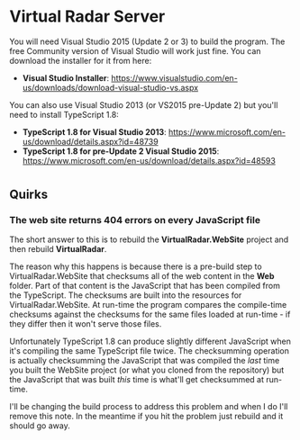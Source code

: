 # Virtual Radar Server

You will need Visual Studio 2015 (Update 2 or 3) to build the program. The free
Community version of Visual Studio will work just fine. You can download the installer
for it from here:

* **Visual Studio Installer**: https://www.visualstudio.com/en-us/downloads/download-visual-studio-vs.aspx

You can also use Visual Studio 2013 (or VS2015 pre-Update 2) but you'll need to install
TypeScript 1.8:

* **TypeScript 1.8 for Visual Studio 2013**: https://www.microsoft.com/en-us/download/details.aspx?id=48739
* **TypeScript 1.8 for pre-Update 2 Visual Studio 2015**: https://www.microsoft.com/en-us/download/details.aspx?id=48593

#
## Quirks

### The web site returns 404 errors on every JavaScript file
The short answer to this is to rebuild the **VirtualRadar.WebSite** project and then rebuild
**VirtualRadar**.

The reason why this happens is because there is a pre-build step to VirtualRadar.WebSite that
checksums all of the web content in the **Web** folder. Part of that content is the JavaScript
that has been compiled from the TypeScript. The checksums are built into the resources for
VirtualRadar.WebSite. At run-time the program compares the compile-time checksums against the
checksums for the same files loaded at run-time - if they differ then it won't serve those
files.

Unfortunately TypeScript 1.8 can produce slightly different JavaScript when it's compiling
the same TypeScript file twice. The checksumming operation is actually checksumming the JavaScript
that was compiled the *last* time you built the WebSite project (or what you cloned from the
repository) but the JavaScript that was built *this* time is what'll get checksummed at run-time.

I'll be changing the build process to address this problem and when I do I'll remove this note.
In the meantime if you hit the problem just rebuild and it should go away.
